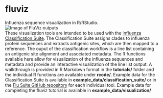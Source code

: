 # fluviz
Influenza sequence visualization in R/RStudio.  
![Image of FluViz outputs]()  
These visualization tools are intended to be used with the [Influenza Classification Suite](https://github.com/Public-Health-Bioinformatics/flu_classification_suite). The Classification Suite assigns clades to influenza protein sequences and extracts antigenic sites, which are then mapped to a reference. The ouput of the classification workflow is a line list containing an antigenic site alignment and associated metadata. The R functions available here allow for visualization of the influenza sequences and metadata and provide an interactive visualization of the line list output. A walkthrough is provided in R Markdown format in the **tutorials/** folder and the individual R functions are available under **rcode/**. Example data for the Classification Suite is available in **example_data/classification_suite/** or in the [Flu Suite GitHub repository](https://github.com/Public-Health-Bioinformatics/flu_classification_suite/tree/master/tools) for each individual tool. Example data for completing the fluviz tutorial is available in **example_data/visualization/**
